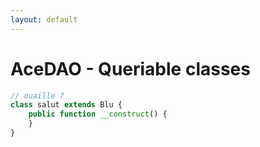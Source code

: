 ```yaml
---
layout: default
---
```


AceDAO - Queriable classes
========================================


```php
// ouaille ?
class salut extends Blu {
    public function __construct() {
    }
}
```